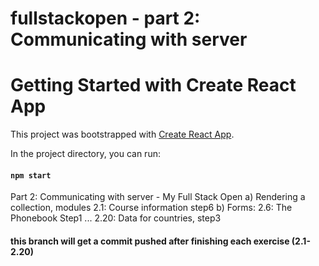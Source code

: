 # fullstackopen - part 2: Communicating with server
# Getting Started with Create React App

This project was bootstrapped with [Create React App](https://github.com/facebook/create-react-app).

In the project directory, you can run:

#### `npm start`

Part 2: Communicating with server - My Full Stack Open
  a) Rendering a collection, modules
  2.1: Course information step6
  b) Forms:
  2.6: The Phonebook Step1
  ...
  2.20: Data for countries, step3

#### this branch will get a commit pushed after finishing each exercise (2.1-2.20)